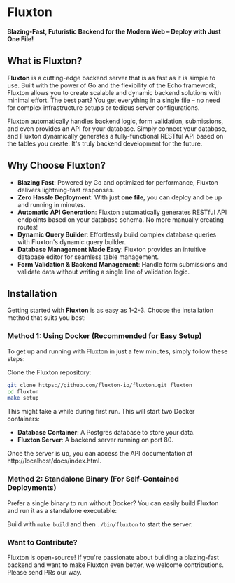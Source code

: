 # Fluxton
**Blazing-Fast, Futuristic Backend for the Modern Web – Deploy with Just One File!**

## What is Fluxton?
**Fluxton** is a cutting-edge backend server that is as fast as it is simple to use. Built with the power of Go and the flexibility of the Echo framework, Fluxton allows you to create scalable and dynamic backend solutions with minimal effort. The best part? You get everything in a single file – no need for complex infrastructure setups or tedious server configurations.

Fluxton automatically handles backend logic, form validation, submissions, and even provides an API for your database. Simply connect your database, and Fluxton dynamically generates a fully-functional RESTful API based on the tables you create. It's truly backend development for the future.

## Why Choose Fluxton?
- **Blazing Fast**: Powered by Go and optimized for performance, Fluxton delivers lightning-fast responses.
- **Zero Hassle Deployment**: With just **one file**, you can deploy and be up and running in minutes.
- **Automatic API Generation**: Fluxton automatically generates RESTful API endpoints based on your database schema. No more manually creating routes!
- **Dynamic Query Builder**: Effortlessly build complex database queries with Fluxton's dynamic query builder.
- **Database Management Made Easy**: Fluxton provides an intuitive database editor for seamless table management.
- **Form Validation & Backend Management**: Handle form submissions and validate data without writing a single line of validation logic.

## Installation

Getting started with **Fluxton** is as easy as 1-2-3. Choose the installation method that suits you best:

### Method 1: Using Docker (Recommended for Easy Setup)
To get up and running with Fluxton in just a few minutes, simply follow these steps:

Clone the Fluxton repository:
```bash
git clone https://github.com/fluxton-io/fluxton.git fluxton
cd fluxton
make setup
   ```
This might take a while during first run. This will start two Docker containers:

- **Database Container**: A Postgres database to store your data.
- **Fluxton Server**: A backend server running on port 80.

Once the server is up, you can access the API documentation at http://localhost/docs/index.html.

### Method 2: Standalone Binary (For Self-Contained Deployments)
Prefer a single binary to run without Docker? You can easily build Fluxton and run it as a standalone executable:

Build with `make build` and then `./bin/fluxton` to start the server.

### Want to Contribute?
Fluxton is open-source! If you're passionate about building a blazing-fast backend and want to make Fluxton even better, we welcome contributions. Please send PRs our way.